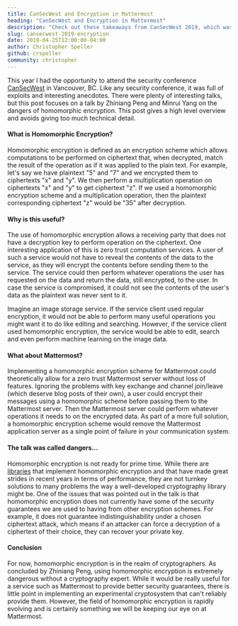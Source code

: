 ```yaml
---
title: CanSecWest and Encryption in Mattermost
heading: "CanSecWest and Encryption in Mattermost"
description: "Check out these takeaways from CanSecWest 2019, which was full of exploits and interesting anecdotes."
slug: cansecwest-2019-encryption
date: 2019-04-25T12:00:00-04:00
author: Christopher Speller
github: crspeller
community: christopher
---
```


This year I had the opportunity to attend the security conference [CanSecWest](https://cansecwest.com/) in Vancouver, BC. Like any security conference, it was full of exploits and interesting anecdotes. There were plenty of interesting talks, but this post focuses on a talk by Zhiniang Peng and Minrui Yang on the dangers of homomorphic encryption. This post gives a high level overview and avoids giving too much technical detail.

#### What is Homomorphic Encryption?

Homomorphic encryption is defined as an encryption scheme which allows computations to be performed on ciphertext that, when decrypted, match the result of the operation as if it was applied to the plain text. For example, let's say we have plaintext "5" and "7" and we encrypted them to ciphertexts "x" and "y". We then perform a multiplication operation on ciphertexts "x" and "y" to get ciphertext "z". If we used a homomorphic encryption scheme and a multiplication operation, then the plaintext corresponding ciphertext "z" would be "35" after decryption.

#### Why is this useful?

The use of homomorphic encryption allows a receiving party that does not have a decryption key to perform operation on the ciphertext. One interesting application of this is zero trust computation services. A user of such a service would not have to reveal the contents of the data to the service, as they will encrypt the contents before sending them to the service. The service could then perform whatever operations the user has requested on the data and return the data, still encrypted, to the user. In case the service is compromised, it could not see the contents of the user's data as the plaintext was never sent to it.

Imagine an image storage service. If the service client used regular encryption, it would not be able to perform many useful operations you might want it to do like editing and searching. However, if the service client used homomorphic encryption, the service would be able to edit, search and even perform machine learning on the image data.

#### What about Mattermost?

Implementing a homomorphic encryption scheme for Mattermost could theoretically allow for a zero trust Mattermost server without loss of features. Ignoring the problems with key exchange and channel join/leave (which deserve blog posts of their own), a user could encrypt their messages using a homomorphic scheme before passing them to the Mattermost server. Then the Mattermost server could perform whatever operations it needs to on the encrypted data. As part of a more full solution, a homomorphic encryption scheme would remove the Mattermost application server as a single point of failure in your communication system.

#### The talk was called dangers...

Homomorphic encryption is not ready for prime time. While there are [libraries](https://github.com/Microsoft/SEAL) that implement homomorphic encryption and that have made great strides in recent years in terms of performance, they are not turnkey solutions to many problems the way a well-developed cryptography library might be. One of the issues that was pointed out in the talk is that homomorphic encryption does not currently have some of the security guarantees we are used to having from other encryption schemes. For example, it does not guarantee indistinguishability under a chosen ciphertext attack, which means if an attacker can force a decryption of a ciphertext of their choice, they can recover your private key.

#### Conclusion

For now, homomorphic encryption is in the realm of cryptographers. As concluded by Zhiniang Peng, using homomorphic encryption is extremely dangerous without a cryptography expert. While it would be really useful for a service such as Mattermost to provide better security guarantees, there is little point in implementing an experimental cryptosystem that can't reliably provide them. However, the field of homomorphic encryption is rapidly evolving and is certainly something we will be keeping our eye on at Mattermost.

